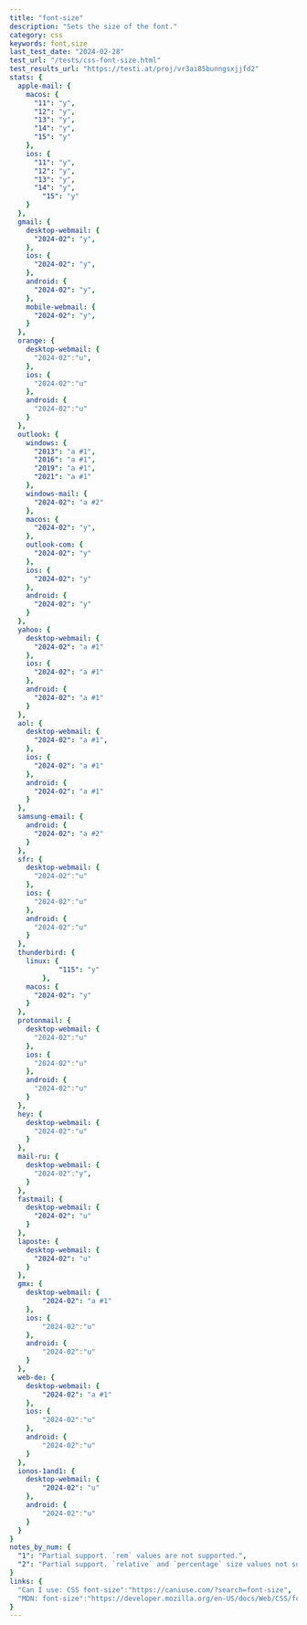 ```yaml
---
title: "font-size"
description: "Sets the size of the font."
category: css
keywords: font,size
last_test_date: "2024-02-28"
test_url: "/tests/css-font-size.html"
test_results_url: "https://testi.at/proj/vr3ai85bunngsxjjfd2"
stats: {
  apple-mail: {
    macos: {
      "11": "y",
      "12": "y",
      "13": "y",
      "14": "y",
      "15": "y"
    },
    ios: {
      "11": "y",
      "12": "y",
      "13": "y",
      "14": "y",
	    "15": "y"
    }
  },
  gmail: {
    desktop-webmail: {
      "2024-02": "y",
    },
    ios: {
      "2024-02": "y",
    },
    android: {
      "2024-02": "y",
    },
    mobile-webmail: {
      "2024-02": "y",
    }
  },
  orange: {
    desktop-webmail: {
      "2024-02":"u",
    },
    ios: {
      "2024-02":"u"
    },
    android: {
      "2024-02":"u"
    }
  },
  outlook: {
    windows: {
      "2013": "a #1",
      "2016": "a #1",
      "2019": "a #1",
      "2021": "a #1"
    },
    windows-mail: {
      "2024-02": "a #2"
    },
    macos: {
      "2024-02": "y",
    },
    outlook-com: {
      "2024-02": "y"
    },
    ios: {
      "2024-02": "y"
    },
    android: {
      "2024-02": "y"
    }
  },
  yahoo: {
    desktop-webmail: {
      "2024-02": "a #1"
    },
    ios: {
      "2024-02": "a #1"
    },
    android: {
      "2024-02": "a #1"
    }
  },
  aol: {
    desktop-webmail: {
      "2024-02": "a #1",
    },
    ios: {
      "2024-02": "a #1"
    },
    android: {
      "2024-02": "a #1"
    }
  },
  samsung-email: {
    android: {
      "2024-02": "a #2"
    }
  },
  sfr: {
    desktop-webmail: {
      "2024-02":"u"
    },
    ios: {
      "2024-02":"u"
    },
    android: {
      "2024-02":"u"
    }
  },
  thunderbird: {
    linux: {
			"115": "y"
		},
    macos: {
      "2024-02": "y"
    }
  },
  protonmail: {
    desktop-webmail: {
      "2024-02":"u"
    },
    ios: {
      "2024-02":"u"
    },
    android: {
      "2024-02":"u"
    }
  },
  hey: {
    desktop-webmail: {
      "2024-02":"u"
    }
  },
  mail-ru: {
    desktop-webmail: {
      "2024-02":"y",
    }
  },
  fastmail: {
    desktop-webmail: {
      "2024-02": "u"
    }
  },
  laposte: {
    desktop-webmail: {
      "2024-02": "u"
    }
  },
  gmx: {
    desktop-webmail: {
        "2024-02": "a #1"
    },
    ios: {
        "2024-02":"u"
    },
    android: {
        "2024-02":"u"
    }
  },
  web-de: {
    desktop-webmail: {
        "2024-02": "a #1"
    },
    ios: {
        "2024-02":"u"
    },
    android: {
        "2024-02":"u"
    }
  },
  ionos-1and1: {
    desktop-webmail: {
        "2024-02": "u"
    },
    android: {
        "2024-02":"u"
    }
  }
}
notes_by_num: {
  "1": "Partial support. `rem` values are not supported.",
  "2": "Partial support. `relative` and `percentage` size values not supported."
}
links: {
  "Can I use: CSS font-size":"https://caniuse.com/?search=font-size",
  "MDN: font-size":"https://developer.mozilla.org/en-US/docs/Web/CSS/font-size"
}
---
```

